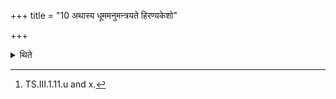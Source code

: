 +++
title = "10 अथास्य धूममनुमन्त्रयते हिरण्यकेशो"

+++

<details><summary>थिते</summary>

10. Then he addresses the smoke of it with hiraṇyakeśo rajaso visāraḥ...[^1]  

[^1]: TS.III.1.11.u and x. 
</details>
